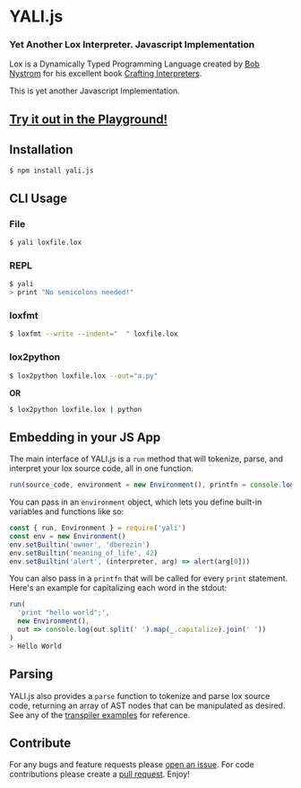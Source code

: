 # YALI.js
### Yet Another Lox Interpreter. Javascript Implementation

Lox is a Dynamically Typed Programming Language created by [Bob Nystrom](https://twitter.com/intent/user?screen_name=munificentbob) for his excellent book [Crafting Interpreters](https://craftinginterpreters.com).

This is yet another Javascript Implementation.

## [Try it out in the Playground!](https://danman113.github.io/YALI.js/)


## Installation

```bash
$ npm install yali.js
```

## CLI Usage

### File
```bash
$ yali loxfile.lox
```

### REPL
```bash
$ yali
> print "No semicolons needed!"
```

### loxfmt
```bash
$ loxfmt --write --indent="  " loxfile.lox
```

### lox2python
```bash
$ lox2python loxfile.lox --out="a.py"
```
**OR**
```bash
$ lox2python loxfile.lox | python
```

## Embedding in your JS App
The main interface of YALI.js is a `run` method that will tokenize, parse, and interpret your lox source code, all in one function.
```javascript
run(source_code, environment = new Environment(), printfn = console.log, debug = false)
```

You can pass in an `environment` object, which lets you define built-in variables and functions like so:
```javascript
const { run, Environment } = require('yali')
const env = new Environment()
env.setBuiltin('owner', 'dberezin')
env.setBuiltin('meaning_of_life', 42)
env.setBuiltin('alert', (interpreter, arg) => alert(arg[0]))
```

You can also pass in a `printfn` that will be called for every `print` statement. Here's an example for capitalizing each word in the stdout:
```javascript
run(
  'print "hello world";',
  new Environment(),
  out => console.log(out.split(' ').map(_.capitalize).join(' '))
)
> Hello World
```

## Parsing
YALI.js also provides a `parse` function to tokenize and parse lox source code, returning an array of AST nodes that can be manipulated as desired. See any of the [transpiler examples](./transpilers/python.js) for reference.


## Contribute

For any bugs and feature requests please [open an issue](https://github.com/danman113/YALI.js/issues). For code contributions please create a [pull request](https://github.com/danman113/YALI.js/pulls). Enjoy!

